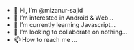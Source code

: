 - 👋 Hi, I’m @mizanur-sajid
- 👀 I’m interested in Android & Web...
- 🌱 I’m currently learning Javascript...
- 💞️ I’m looking to collaborate on nothing...
- 📫 How to reach me ...

<!---
mizanur-sajid/mizanur-sajid is a ✨ special ✨ repository because its `README.md` (this file) appears on your GitHub profile.
You can click the Preview link to take a look at your changes.
--->
